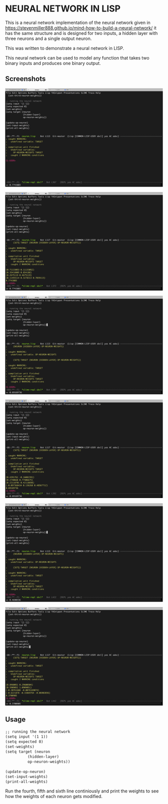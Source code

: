 # NEURAL NETWORK IN LISP

This is a neural network implementation of the neural network given in https://stevenmiller888.github.io/mind-how-to-build-a-neural-network/ it has the same structure and is designed for two inputs, a hidden layer with three neurons and a single output neuron.

This was written to demonstrate a neural network in LISP.

This neural network can be used to model any function that takes two binary inputs and produces one binary output.

## Screenshots

![Alt text](/1.png?raw=true "Optional Title")

![Alt text](/2.png?raw=true "Optional Title")

![Alt text](/3.png?raw=true "Optional Title")

![Alt text](/4.png?raw=true "Optional Title")

![Alt text](/5.png?raw=true "Optional Title")

![Alt text](/6.png?raw=true "Optional Title")

## Usage

```
;; running the neural network
(setq input '(1 1))
(setq expected 0)
(set-weights)
(setq target (neuron
	      (hidden-layer)
	      op-neuron-weights))

(update-op-neuron)
(set-input-weights)
(print-all-weights)
```

Run the fourth, fifth and sixth line continiously and print the weights to see how the weights of each neuron gets modified.